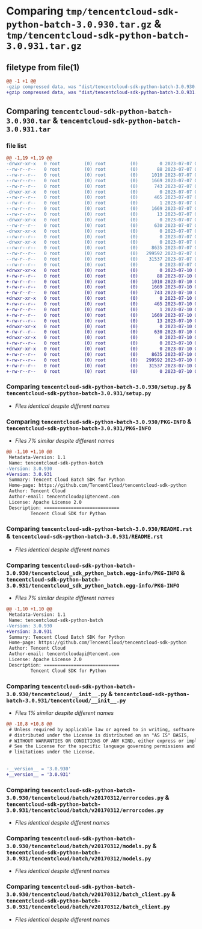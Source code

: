 # Comparing `tmp/tencentcloud-sdk-python-batch-3.0.930.tar.gz` & `tmp/tencentcloud-sdk-python-batch-3.0.931.tar.gz`

## filetype from file(1)

```diff
@@ -1 +1 @@
-gzip compressed data, was "dist/tencentcloud-sdk-python-batch-3.0.930.tar", last modified: Fri Jul  7 00:16:38 2023, max compression
+gzip compressed data, was "dist/tencentcloud-sdk-python-batch-3.0.931.tar", last modified: Mon Jul 10 00:30:35 2023, max compression
```

## Comparing `tencentcloud-sdk-python-batch-3.0.930.tar` & `tencentcloud-sdk-python-batch-3.0.931.tar`

### file list

```diff
@@ -1,19 +1,19 @@
-drwxr-xr-x   0 root         (0) root         (0)        0 2023-07-07 00:16:38.000000 tencentcloud-sdk-python-batch-3.0.930/
--rw-r--r--   0 root         (0) root         (0)       88 2023-07-07 00:16:38.000000 tencentcloud-sdk-python-batch-3.0.930/setup.cfg
--rw-r--r--   0 root         (0) root         (0)     1010 2023-07-07 00:16:38.000000 tencentcloud-sdk-python-batch-3.0.930/setup.py
--rw-r--r--   0 root         (0) root         (0)     1669 2023-07-07 00:16:38.000000 tencentcloud-sdk-python-batch-3.0.930/PKG-INFO
--rw-r--r--   0 root         (0) root         (0)      743 2023-07-07 00:16:38.000000 tencentcloud-sdk-python-batch-3.0.930/README.rst
-drwxr-xr-x   0 root         (0) root         (0)        0 2023-07-07 00:16:38.000000 tencentcloud-sdk-python-batch-3.0.930/tencentcloud_sdk_python_batch.egg-info/
--rw-r--r--   0 root         (0) root         (0)      465 2023-07-07 00:16:38.000000 tencentcloud-sdk-python-batch-3.0.930/tencentcloud_sdk_python_batch.egg-info/SOURCES.txt
--rw-r--r--   0 root         (0) root         (0)        1 2023-07-07 00:16:38.000000 tencentcloud-sdk-python-batch-3.0.930/tencentcloud_sdk_python_batch.egg-info/dependency_links.txt
--rw-r--r--   0 root         (0) root         (0)     1669 2023-07-07 00:16:38.000000 tencentcloud-sdk-python-batch-3.0.930/tencentcloud_sdk_python_batch.egg-info/PKG-INFO
--rw-r--r--   0 root         (0) root         (0)       13 2023-07-07 00:16:38.000000 tencentcloud-sdk-python-batch-3.0.930/tencentcloud_sdk_python_batch.egg-info/top_level.txt
-drwxr-xr-x   0 root         (0) root         (0)        0 2023-07-07 00:16:38.000000 tencentcloud-sdk-python-batch-3.0.930/tencentcloud/
--rw-r--r--   0 root         (0) root         (0)      630 2023-07-07 00:16:38.000000 tencentcloud-sdk-python-batch-3.0.930/tencentcloud/__init__.py
-drwxr-xr-x   0 root         (0) root         (0)        0 2023-07-07 00:16:38.000000 tencentcloud-sdk-python-batch-3.0.930/tencentcloud/batch/
--rw-r--r--   0 root         (0) root         (0)        0 2023-07-07 00:16:38.000000 tencentcloud-sdk-python-batch-3.0.930/tencentcloud/batch/__init__.py
-drwxr-xr-x   0 root         (0) root         (0)        0 2023-07-07 00:16:38.000000 tencentcloud-sdk-python-batch-3.0.930/tencentcloud/batch/v20170312/
--rw-r--r--   0 root         (0) root         (0)     8635 2023-07-07 00:16:38.000000 tencentcloud-sdk-python-batch-3.0.930/tencentcloud/batch/v20170312/errorcodes.py
--rw-r--r--   0 root         (0) root         (0)   299592 2023-07-07 00:16:38.000000 tencentcloud-sdk-python-batch-3.0.930/tencentcloud/batch/v20170312/models.py
--rw-r--r--   0 root         (0) root         (0)    31537 2023-07-07 00:16:38.000000 tencentcloud-sdk-python-batch-3.0.930/tencentcloud/batch/v20170312/batch_client.py
--rw-r--r--   0 root         (0) root         (0)        0 2023-07-07 00:16:38.000000 tencentcloud-sdk-python-batch-3.0.930/tencentcloud/batch/v20170312/__init__.py
+drwxr-xr-x   0 root         (0) root         (0)        0 2023-07-10 00:30:35.000000 tencentcloud-sdk-python-batch-3.0.931/
+-rw-r--r--   0 root         (0) root         (0)       88 2023-07-10 00:30:35.000000 tencentcloud-sdk-python-batch-3.0.931/setup.cfg
+-rw-r--r--   0 root         (0) root         (0)     1010 2023-07-10 00:30:34.000000 tencentcloud-sdk-python-batch-3.0.931/setup.py
+-rw-r--r--   0 root         (0) root         (0)     1669 2023-07-10 00:30:35.000000 tencentcloud-sdk-python-batch-3.0.931/PKG-INFO
+-rw-r--r--   0 root         (0) root         (0)      743 2023-07-10 00:30:34.000000 tencentcloud-sdk-python-batch-3.0.931/README.rst
+drwxr-xr-x   0 root         (0) root         (0)        0 2023-07-10 00:30:35.000000 tencentcloud-sdk-python-batch-3.0.931/tencentcloud_sdk_python_batch.egg-info/
+-rw-r--r--   0 root         (0) root         (0)      465 2023-07-10 00:30:35.000000 tencentcloud-sdk-python-batch-3.0.931/tencentcloud_sdk_python_batch.egg-info/SOURCES.txt
+-rw-r--r--   0 root         (0) root         (0)        1 2023-07-10 00:30:35.000000 tencentcloud-sdk-python-batch-3.0.931/tencentcloud_sdk_python_batch.egg-info/dependency_links.txt
+-rw-r--r--   0 root         (0) root         (0)     1669 2023-07-10 00:30:35.000000 tencentcloud-sdk-python-batch-3.0.931/tencentcloud_sdk_python_batch.egg-info/PKG-INFO
+-rw-r--r--   0 root         (0) root         (0)       13 2023-07-10 00:30:35.000000 tencentcloud-sdk-python-batch-3.0.931/tencentcloud_sdk_python_batch.egg-info/top_level.txt
+drwxr-xr-x   0 root         (0) root         (0)        0 2023-07-10 00:30:35.000000 tencentcloud-sdk-python-batch-3.0.931/tencentcloud/
+-rw-r--r--   0 root         (0) root         (0)      630 2023-07-10 00:30:34.000000 tencentcloud-sdk-python-batch-3.0.931/tencentcloud/__init__.py
+drwxr-xr-x   0 root         (0) root         (0)        0 2023-07-10 00:30:35.000000 tencentcloud-sdk-python-batch-3.0.931/tencentcloud/batch/
+-rw-r--r--   0 root         (0) root         (0)        0 2023-07-10 00:30:34.000000 tencentcloud-sdk-python-batch-3.0.931/tencentcloud/batch/__init__.py
+drwxr-xr-x   0 root         (0) root         (0)        0 2023-07-10 00:30:35.000000 tencentcloud-sdk-python-batch-3.0.931/tencentcloud/batch/v20170312/
+-rw-r--r--   0 root         (0) root         (0)     8635 2023-07-10 00:30:34.000000 tencentcloud-sdk-python-batch-3.0.931/tencentcloud/batch/v20170312/errorcodes.py
+-rw-r--r--   0 root         (0) root         (0)   299592 2023-07-10 00:30:34.000000 tencentcloud-sdk-python-batch-3.0.931/tencentcloud/batch/v20170312/models.py
+-rw-r--r--   0 root         (0) root         (0)    31537 2023-07-10 00:30:34.000000 tencentcloud-sdk-python-batch-3.0.931/tencentcloud/batch/v20170312/batch_client.py
+-rw-r--r--   0 root         (0) root         (0)        0 2023-07-10 00:30:34.000000 tencentcloud-sdk-python-batch-3.0.931/tencentcloud/batch/v20170312/__init__.py
```

### Comparing `tencentcloud-sdk-python-batch-3.0.930/setup.py` & `tencentcloud-sdk-python-batch-3.0.931/setup.py`

 * *Files identical despite different names*

### Comparing `tencentcloud-sdk-python-batch-3.0.930/PKG-INFO` & `tencentcloud-sdk-python-batch-3.0.931/PKG-INFO`

 * *Files 7% similar despite different names*

```diff
@@ -1,10 +1,10 @@
 Metadata-Version: 1.1
 Name: tencentcloud-sdk-python-batch
-Version: 3.0.930
+Version: 3.0.931
 Summary: Tencent Cloud Batch SDK for Python
 Home-page: https://github.com/TencentCloud/tencentcloud-sdk-python
 Author: Tencent Cloud
 Author-email: tencentcloudapi@tencent.com
 License: Apache License 2.0
 Description: ============================
         Tencent Cloud SDK for Python
```

### Comparing `tencentcloud-sdk-python-batch-3.0.930/README.rst` & `tencentcloud-sdk-python-batch-3.0.931/README.rst`

 * *Files identical despite different names*

### Comparing `tencentcloud-sdk-python-batch-3.0.930/tencentcloud_sdk_python_batch.egg-info/PKG-INFO` & `tencentcloud-sdk-python-batch-3.0.931/tencentcloud_sdk_python_batch.egg-info/PKG-INFO`

 * *Files 7% similar despite different names*

```diff
@@ -1,10 +1,10 @@
 Metadata-Version: 1.1
 Name: tencentcloud-sdk-python-batch
-Version: 3.0.930
+Version: 3.0.931
 Summary: Tencent Cloud Batch SDK for Python
 Home-page: https://github.com/TencentCloud/tencentcloud-sdk-python
 Author: Tencent Cloud
 Author-email: tencentcloudapi@tencent.com
 License: Apache License 2.0
 Description: ============================
         Tencent Cloud SDK for Python
```

### Comparing `tencentcloud-sdk-python-batch-3.0.930/tencentcloud/__init__.py` & `tencentcloud-sdk-python-batch-3.0.931/tencentcloud/__init__.py`

 * *Files 1% similar despite different names*

```diff
@@ -10,8 +10,8 @@
 # Unless required by applicable law or agreed to in writing, software
 # distributed under the License is distributed on an "AS IS" BASIS,
 # WITHOUT WARRANTIES OR CONDITIONS OF ANY KIND, either express or implied.
 # See the License for the specific language governing permissions and
 # limitations under the License.
 
 
-__version__ = '3.0.930'
+__version__ = '3.0.931'
```

### Comparing `tencentcloud-sdk-python-batch-3.0.930/tencentcloud/batch/v20170312/errorcodes.py` & `tencentcloud-sdk-python-batch-3.0.931/tencentcloud/batch/v20170312/errorcodes.py`

 * *Files identical despite different names*

### Comparing `tencentcloud-sdk-python-batch-3.0.930/tencentcloud/batch/v20170312/models.py` & `tencentcloud-sdk-python-batch-3.0.931/tencentcloud/batch/v20170312/models.py`

 * *Files identical despite different names*

### Comparing `tencentcloud-sdk-python-batch-3.0.930/tencentcloud/batch/v20170312/batch_client.py` & `tencentcloud-sdk-python-batch-3.0.931/tencentcloud/batch/v20170312/batch_client.py`

 * *Files identical despite different names*

